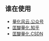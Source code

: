 ## 谁在使用

- [量化风云.公众号](https://mp.weixin.qq.com/s/TkE6g9x-qRkiZ2sl1hwpMg)
- [匡醍量化.知乎](https://www.zhihu.com/people/hbaaron)
- [匡醍量化.CSDN](https://blog.csdn.net/hbaaron)

